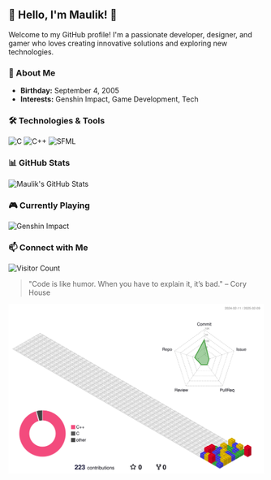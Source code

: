 ## 🌸 Hello, I'm Maulik! 👋

Welcome to my GitHub profile! I'm a passionate developer, designer, and gamer who loves creating innovative solutions and exploring new technologies.

### 🎨 About Me
- **Birthday:** September 4, 2005
- **Interests:** Genshin Impact, Game Development, Tech

### 🛠️ Technologies & Tools
![C](https://img.shields.io/badge/C-00599C?style=flat&logo=c&logoColor=white)
![C++](https://img.shields.io/badge/C%2B%2B-00599C?style=flat&logo=c%2B%2B&logoColor=white)
![SFML](https://img.shields.io/badge/SFML-008080?style=flat&logo=SFML&logoColor=white)



### 📊 GitHub Stats
![Maulik's GitHub Stats](https://github-readme-stats.vercel.app/api?username=MaulikGarg&show_icons=true&theme=radical)

### 🎮 Currently Playing
![Genshin Impact](https://img.shields.io/badge/Playing-Genshin%20Impact-blue?style=flat&logo=genshin-impact)

### 📫 Connect with Me

![Visitor Count](https://visitor-badge.laobi.icu/badge?page_id=MaulikGarg.MaulikGarg)

> "Code is like humor. When you have to explain it, it’s bad." – Cory House
<p align="center">
	<picture>
	 <source media="(prefers-color-scheme: dark)" srcset="https://raw.githubusercontent.com/MaulikGarg/MaulikGarg/main/profile-3d-contrib/profile-gitblock.svg" />
	 <source media="(prefers-color-scheme: light)" srcset="https://raw.githubusercontent.com/MaulikGarg/MaulikGarg/main/profile-3d-contrib/profile-gitblock.svg" />
	 <img alt="github profile contributions chart" src="https://raw.githubusercontent.com/MaulikGarg/MaulikGarg/main/profile-3d-contrib/profile-gitblock.svg" />
	</picture>
</p>


